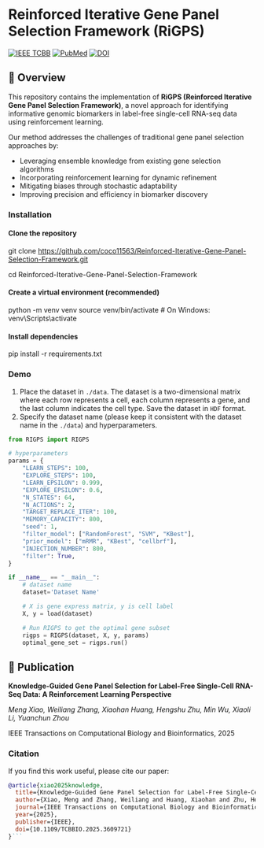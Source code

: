 # Reinforced Iterative Gene Panel Selection Framework (RiGPS)

[![IEEE TCBB](https://img.shields.io/badge/IEEE%20TCBB-2025-blue)](https://ieeexplore.ieee.org/abstract/document/11164312)
[![PubMed](https://img.shields.io/badge/PubMed-40953430-green)](https://pubmed.ncbi.nlm.nih.gov/40953430/)
[![DOI](https://img.shields.io/badge/DOI-10.1109%2FTCBBIO.2025.3609721-orange)](https://doi.org/10.1109/TCBBIO.2025.3609721)

## 📖 Overview

This repository contains the implementation of **RiGPS (Reinforced Iterative Gene Panel Selection Framework)**, a novel approach for identifying informative genomic biomarkers in label-free single-cell RNA-seq data using reinforcement learning.

Our method addresses the challenges of traditional gene panel selection approaches by:
- Leveraging ensemble knowledge from existing gene selection algorithms
- Incorporating reinforcement learning for dynamic refinement
- Mitigating biases through stochastic adaptability
- Improving precision and efficiency in biomarker discovery

  
### Installation
#### Clone the repository
git clone https://github.com/coco11563/Reinforced-Iterative-Gene-Panel-Selection-Framework.git

cd Reinforced-Iterative-Gene-Panel-Selection-Framework

#### Create a virtual environment (recommended)
python -m venv venv
source venv/bin/activate  # On Windows: venv\Scripts\activate

#### Install dependencies
pip install -r requirements.txt


### Demo

1. Place the dataset in `./data`. The dataset is a two-dimensional matrix where each row represents a cell, each column represents a gene, and the last column indicates the cell type. Save the dataset in `HDF` format.
2. Specify the dataset name (please keep it consistent with the dataset name in the `./data`) and hyperparameters.

```python
from RIGPS import RIGPS

# hyperparameters
params = {
    "LEARN_STEPS": 100,
    "EXPLORE_STEPS": 100,
    "LEARN_EPSILON": 0.999,
    "EXPLORE_EPSILON": 0.6,
    "N_STATES": 64,
    "N_ACTIONS": 2,
    "TARGET_REPLACE_ITER": 100,
    "MEMORY_CAPACITY": 800,
    "seed": 1,
    "filter_model": ["RandomForest", "SVM", "KBest"],
    "prior_model": ["mRMR", "KBest", "cellbrf"],
    "INJECTION_NUMBER": 800,
    "filter": True,
}

if __name__ == "__main__":
    # dataset name
    dataset='Dataset Name'

    # X is gene express matrix, y is cell label
    X, y = load(dataset)

    # Run RIGPS to get the optimal gene subset
    rigps = RIGPS(dataset, X, y, params)
    optimal_gene_set = rigps.run()
```


## 📑 Publication

**Knowledge-Guided Gene Panel Selection for Label-Free Single-Cell RNA-Seq Data: A Reinforcement Learning Perspective**

*Meng Xiao, Weiliang Zhang, Xiaohan Huang, Hengshu Zhu, Min Wu, Xiaoli Li, Yuanchun Zhou*

IEEE Transactions on Computational Biology and Bioinformatics, 2025

### Citation

If you find this work useful, please cite our paper:

```bibtex
@article{xiao2025knowledge,
  title={Knowledge-Guided Gene Panel Selection for Label-Free Single-Cell RNA-Seq Data: A Reinforcement Learning Perspective},
  author={Xiao, Meng and Zhang, Weiliang and Huang, Xiaohan and Zhu, Hengshu and Wu, Min and Li, Xiaoli and Zhou, Yuanchun},
  journal={IEEE Transactions on Computational Biology and Bioinformatics},
  year={2025},
  publisher={IEEE},
  doi={10.1109/TCBBIO.2025.3609721}
}```
